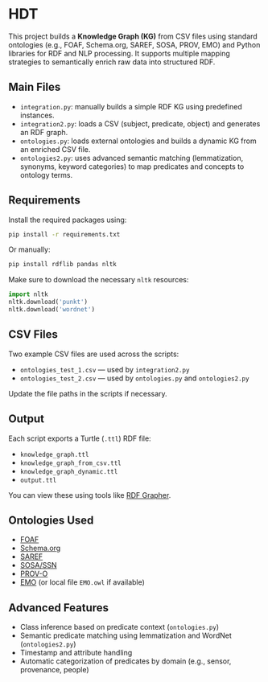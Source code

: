 # HDT

This project builds a **Knowledge Graph (KG)** from CSV files using standard ontologies (e.g., FOAF, Schema.org, SAREF, SOSA, PROV, EMO) and Python libraries for RDF and NLP processing. It supports multiple mapping strategies to semantically enrich raw data into structured RDF.

## Main Files

- `integration.py`: manually builds a simple RDF KG using predefined instances.
- `integration2.py`: loads a CSV (subject, predicate, object) and generates an RDF graph.
- `ontologies.py`: loads external ontologies and builds a dynamic KG from an enriched CSV file.
- `ontologies2.py`: uses advanced semantic matching (lemmatization, synonyms, keyword categories) to map predicates and concepts to ontology terms.

## Requirements

Install the required packages using:

```bash
pip install -r requirements.txt
```

Or manually:

```bash
pip install rdflib pandas nltk
```

Make sure to download the necessary `nltk` resources:

```python
import nltk
nltk.download('punkt')
nltk.download('wordnet')
```

## CSV Files

Two example CSV files are used across the scripts:

- `ontologies_test_1.csv` — used by `integration2.py`
- `ontologies_test_2.csv` — used by `ontologies.py` and `ontologies2.py`

Update the file paths in the scripts if necessary.

## Output

Each script exports a Turtle (`.ttl`) RDF file:

- `knowledge_graph.ttl`
- `knowledge_graph_from_csv.ttl`
- `knowledge_graph_dynamic.ttl`
- `output.ttl`

You can view these using tools like [RDF Grapher](https://www.ldf.fi/service/rdf-grapher).

## Ontologies Used

- [FOAF](http://xmlns.com/foaf/0.1/)
- [Schema.org](https://schema.org/)
- [SAREF](https://saref.etsi.org/core/)
- [SOSA/SSN](https://www.w3.org/TR/vocab-ssn/)
- [PROV-O](https://www.w3.org/TR/prov-o/)
- [EMO](https://bioportal.bioontology.org/ontologies/EMO/) (or local file `EMO.owl` if available)

## Advanced Features

- Class inference based on predicate context (`ontologies.py`)
- Semantic predicate matching using lemmatization and WordNet (`ontologies2.py`)
- Timestamp and attribute handling
- Automatic categorization of predicates by domain (e.g., sensor, provenance, people)

